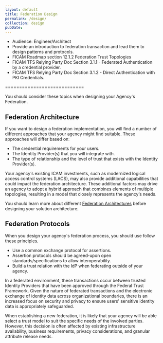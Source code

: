 ```yaml
---
layout: default
title: Federation Design
permalink: /design/
collection: design
pubDate: 
---
```


- Audience: Engineer/Architect
- Provide an introduction to federation transaction and lead them to design patterns and protocols.
- FICAM Roadmap section 12.1.2 Federation Trust Topologies
- FICAM TFS Relying Party Doc Section 3.1.1 - Federated Authentication by a credential provider. 
- FICAM TFS Relying Party Doc Section 3.1.2 - Direct Authentication with PKI Credentials. 

============================

You should consider these topics when designing your Agency's Federation.

## Federation Architecture

If you want to design a federation implementation, you will find a number of different approaches that your agency might find suitable. These approaches will differ based on:

- The credential requirements for your users.
- The Identity Provider(s) that you will integrate with.
- The type of relationship and the level of trust that exists with the Identity Provider(s). 

Your agency‘s existing ICAM investments, such as modernized logical access control systems (LACS), may also provide additional capabilities that could impact the federation architecture. These additional factors may drive an agency to adopt a hybrid approach that combines elements of multiple topologies, resulting in a model that closely represents the agency‘s needs. 

You should learn more about different [Federation Architectures](federationarch) before designing your solution architecture.

## Federation Protocols

When you design your agency's federation process, you should use follow these principles.

- Use a common exchange protocol for assertions.
- Assertion protocols should be agreed-upon open standards/specifications to allow interoperability.
- Build a trust relation with the IdP when federating outside of your agency. 

In a federated environment, these transactions occur between trusted Identity Providers that have been approved through the Federal Trust Framework. Given the nature of federated transactions and the electronic exchange of identity data across organizational boundaries, there is an increased focus on security and privacy to ensure users' sensitive identity data is appropriately safeguarded. 

When establishing a new federation, it is likely that your agency will be able select a trust model to suit the specific needs of the involved parties. However, this decision is often affected by existing infrastructure availability, business requirements, privacy considerations, and granular attribute release needs. 






















